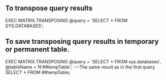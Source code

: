 ## To transpose query results
EXEC MATRIX.TRANSPOSING
     @query = 'SELECT * FROM SYS.DATABASES';

## To save transposing query results in temporary or permanent table.
EXEC MATRIX.TRANSPOSING
     @query = 'SELECT * FROM sys.databases',
     @tableName = N'##tempTable';
---The same result as in the first query
SELECT *
FROM ##tempTable;


